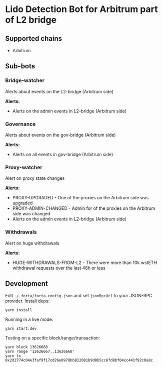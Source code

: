# Lido Detection Bot for Arbitrum part of L2 bridge

## Supported chains

- Arbitrum

## Sub-bots

### Bridge-watcher

Alerts about events on the L2-bridge (Arbitrum side)

**Alerts:**

- Alerts on the admin events in L2-bridge (Arbitrum side)

### Governance

Alerts about events on the gov-bridge (Arbitrum side)

**Alerts:**

- Alerts on all events in gov-bridge (Arbitrum side)

### Proxy-watcher

Alert on proxy state changes

**Alerts:**

- PROXY-UPGRADED - One of the proxies on the Arbitrum side was upgraded
- PROXY-ADMIN-CHANGED - Admin for of the proxies on the Arbitrum side was changed
- Alerts on the admin events in L2-bridge (Arbitrum side)

### Withdrawals

Alert on huge withdrawals

**Alerts:**

- HUGE-WITHDRAWALS-FROM-L2 - There were more than 10k wstETH withdrawal requests over the last 48h or less

## Development

Edit `~/.forta/forta.config.json` and set `jsonRpcUrl` to your JSON-RPC provider. Install deps:

```
yarn install
```

Running in a live mode:

```
yarn start:dev
```

Testing on a specific block/range/transaction:

```
yarn block 13626668
yarn range '13626667..13626668'
yarn tx 0x2d2774c04e3faf9f17cd26e0978bb812081b9d0b5cc6fd8bf04cc441f92c0a8c
```
